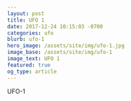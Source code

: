```yaml
---
layout: post
title: UFO 1
date: 2017-12-24 10:15:03 -0700
categories: ufo
blurb: ufo-1
hero_image: /assets/site/img/ufo-1.jpg
image_base: /assets/site/img/ufo-1
image_text: UFO 1
featured: true
og_type: article
---
```


UFO-1
